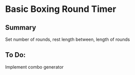 # Basic Boxing Round Timer

## Summary

Set number of rounds, rest length between, length of rounds

## To Do:

Implement combo generator

